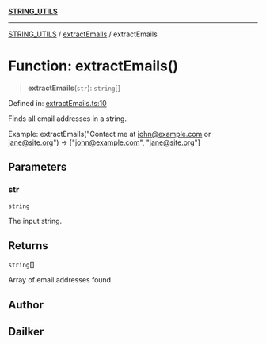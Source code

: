 [**STRING_UTILS**](../../README.md)

***

[STRING_UTILS](../../README.md) / [extractEmails](../README.md) / extractEmails

# Function: extractEmails()

> **extractEmails**(`str`): `string`[]

Defined in: [extractEmails.ts:10](https://github.com/dailker/everyutil/blob/54be0bab567ca8e189c5982902c59f3b7981d51d/src/string/extractEmails.ts#L10)

Finds all email addresses in a string.

Example: extractEmails("Contact me at john@example.com or jane@site.org") → ["john@example.com", "jane@site.org"]

## Parameters

### str

`string`

The input string.

## Returns

`string`[]

Array of email addresses found.

## Author

## Dailker
